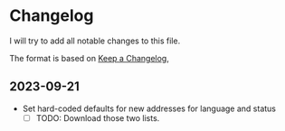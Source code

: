 # Changelog

I will try to add all notable changes to this file.

The format is based on [Keep a Changelog](https://keepachangelog.com/en/1.0.0/),

## 2023-09-21
- Set hard-coded defaults for new addresses for language and status
  - [ ] TODO: Download those two lists.